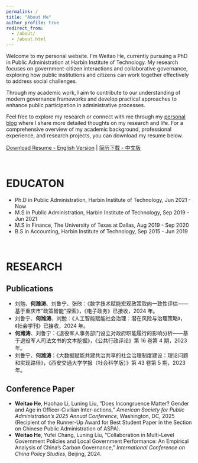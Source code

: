 ```yaml
---
permalink: /
title: "About Me"
author_profile: true
redirect_from: 
  - /about/
  - /about.html
---
```


Welcome to my personal website. I'm Weitao He, currently pursuing a PhD in Public Administration at Harbin Institute of Technology. My research focuses on government-citizen interactions and collaborative governance, exploring how public institutions and citizens can work together effectively to address social challenges.  

Through my academic work, I aim to contribute to our understanding of modern governance frameworks and develop practical approaches to enhance public participation in administrative processes.  

Feel free to explore my research or connect with me through my [personal blog](blog.heweitao.com) where I share more detailed thoughts on my research and life. For a comprehensive overview of my academic background, professional experience, and research projects, you can download my resume below.  

[Download Resume - English Version](https://image-hosting-walton.oss-cn-beijing.aliyuncs.com/file/Resume-en.pdf) | [简历下载 - 中文版](https://image-hosting-walton.oss-cn-beijing.aliyuncs.com/file/Resume-cn.pdf)  

<br> 

EDUCATON
======
- Ph.D in Public Administration, Harbin Institute of Technology, Jun 2021 - Now
- M.S in Public Administration, Harbin Institute of Technology, Sep 2019 - Jun 2021
- M.S in Finance, The University of Texas at Dallas, Aug 2019 - Sep 2020
- B.S in Accounting, Harbin Institute of Technology, Sep 2015 - Jun 2019

<br> 

RESEARCH
======

Publications
------
- 刘勉、**何潍涛**、刘鲁宁、张欣：《数字技术赋能宏观政策取向一致性评估——基于重庆市“政策智能”探索》，《电子政务》已接收，2024 年。
- 刘鲁宁、**何潍涛**、刘勉：《人工智能赋能社会治理：潜在风险与治理策略》，《社会学刊》已接收，2024 年。
- **何潍涛**、刘鲁宁：《退役军人事务部门设立对政府职能履行的影响分析——基于退役军人司法文书的文本挖掘》，《公共行政评论》第 16 卷第 4 期，2023 年。
- 刘鲁宁、**何潍涛**：《大数据赋能共建共治共享的社会治理制度建设：理论问题和实现路径》，《西安交通大学学报（社会科学版）》第 43 卷第 5 期，2023 年。

Conference Paper
------
- **Weitao He**, Haohao Li, Luning Liu, “Does Incongruence Matter? Gender and Age in Officer-Civilian Inter-actions,” _American Society for Public Administration’s 2025 Annual Conference_, Washington, DC, 2025 (Recipient of the Runner-Up Award for Best Student Paper in the Section on Chinese Public Administration of ASPA).
- **Weitao He**, Yufei Chang, Luning Liu, “Collaboration in Multi-Level Government Policies and Local Government Performance: An Empirical Analysis of China’s Carbon Governance,” _International Conference on China Policy Studies_, Beijing, 2024.
